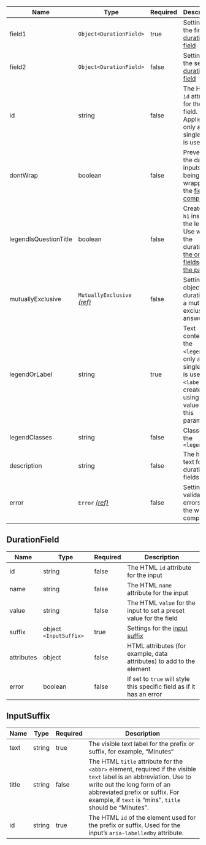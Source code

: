 | Name                  | Type                                                          | Required | Description                                                                                                                                    |
| --------------------- | ------------------------------------------------------------- | -------- | ---------------------------------------------------------------------------------------------------------------------------------------------- |
| field1                | `Object<DurationField>`                                       | true     | Settings for the first [duration field](#durationfield)                                                                                        |
| field2                | `Object<DurationField>`                                       | false    | Settings for the second [duration field](#durationfield)                                                                                       |
| id                    | string                                                        | false    | The HTML `id` attribute for the field. Applied if only a single field is used                                                                  |
| dontWrap              | boolean                                                       | false    | Prevents the date inputs from being wrapped in the [fieldset component](/components/fieldset)                                                  |
| legendIsQuestionTitle | boolean                                                       | false    | Creates an `h1` inside the legend. Use when the duration is [the only fieldset on the page](/components/fieldset#legend-as-pagequestion-title) |
| mutuallyExclusive     | `MutuallyExclusive` [_(ref)_](/components/mutually-exclusive) | false    | Settings object if the duration is a mutually exclusive answer                                                                                 |
| legendOrLabel         | string                                                        | true     | Text content for the `<legend>`. If only a single field is used, a `<label>` is created using the value from this parameter                    |
| legendClasses         | string                                                        | false    | Classes for the `<legend>`                                                                                                                     |
| description           | string                                                        | false    | The hint text for the duration fields                                                                                                          |
| error                 | `Error` [_(ref)_](/components/error)                          | false    | Settings for validation errors for the whole component                                                                                         |

## DurationField

| Name       | Type                   | Required | Description                                                           |
| ---------- | ---------------------- | -------- | --------------------------------------------------------------------- |
| id         | string                 | false    | The HTML `id` attribute for the input                                 |
| name       | string                 | false    | The HTML `name` attribute for the input                               |
| value      | string                 | false    | The HTML `value` for the input to set a preset value for the field    |
| suffix     | object `<InputSuffix>` | true     | Settings for the [input suffix](#inputsuffix)                         |
| attributes | object                 | false    | HTML attributes (for example, data attributes) to add to the element  |
| error      | boolean                | false    | If set to `true` will style this specific field as if it has an error |

## InputSuffix

| Name  | Type   | Required | Description                                                                                                                                                                                                                                     |
| ----- | ------ | -------- | ----------------------------------------------------------------------------------------------------------------------------------------------------------------------------------------------------------------------------------------------- |
| text  | string | true     | The visible text label for the prefix or suffix, for example, “Minutes“                                                                                                                                                                         |
| title | string | false    | The HTML `title` attribute for the `<abbr>` element, required if the visible `text` label is an abbreviation. Use to write out the long form of an abbreviated prefix or suffix. For example, if `text` is “mins”, `title` should be “Minutes”. |
| id    | string | true     | The HTML `id` of the element used for the prefix or suffix. Used for the input’s `aria-labelledby` attribute.                                                                                                                                   |
